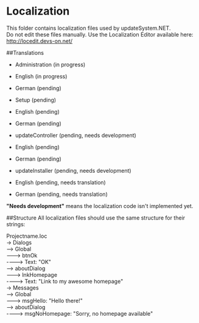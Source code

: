Localization
=====

This folder contains localization files used by updateSystem.NET.<br />
Do not edit these files manually. Use the Localization Editor available here: http://locedit.devs-on.net/


##Translations
* Administration (in progress)
 * English (in progress)
 * German (pending)

* Setup (pending)
 * English (pending)
 * German (pending)

* updateController (pending, needs development)
 * English (pending)
 * German (pending)

* updateInstaller (pending, needs development)
 * English (pending, needs translation)
 * German (pending, needs translation)


**"Needs development"** means the localization code isn't implemented yet. 

##Structure
All localization files should use the same structure for their strings:

Projectname.loc <br />
 -> Dialogs <br />
 --> Global <br />
 ---> btnOk <br />
 ----> Text: "OK" <br/>
 --> aboutDialog <br />
 ---> lnkHomepage <br />
 ----> Text: "Link to my awesome homepage" <br />
 -> Messages <br />
 --> Global <br />
 ---> msgHello: "Hello there!"<br />
 --> aboutDialog <br />
 ----> msgNoHomepage: "Sorry, no homepage available"<br />